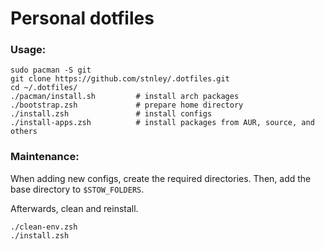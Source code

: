 # Personal dotfiles

### Usage:
```
sudo pacman -S git
git clone https://github.com/stnley/.dotfiles.git
cd ~/.dotfiles/
./pacman/install.sh         # install arch packages
./bootstrap.zsh             # prepare home directory
./install.zsh               # install configs
./install-apps.zsh          # install packages from AUR, source, and others
```

### Maintenance:
When adding new configs, create the required directories. Then, add the base directory to `$STOW_FOLDERS`.

Afterwards, clean and reinstall.
```
./clean-env.zsh
./install.zsh
```
